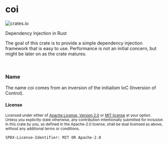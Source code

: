 # coi

![crates.io](https://img.shields.io/crates/v/coi.svg)

Dependency Injection in Rust

The goal of this crate is to provide a simple dependency injection framework
that is easy to use. Performance is not an initial concern, but might be later
on as the crate matures.

<br/>

### Name

The name coi comes from an inversion of the initialism IoC (Inversion of
Control).

#### License

<sup>
Licensed under either of <a href="LICENSE.Apache-2.0">Apache License, Version
2.0</a> or <a href="LICENSE.MIT">MIT license</a> at your option.
</sup>

<br/>

<sub>
Unless you explicitly state otherwise, any contribution intentionally submitted
for inclusion in this crate by you, as defined in the Apache-2.0 license, shall
be dual licensed as above, without any additional terms or conditions.
</sub>

`SPDX-License-Identifier: MIT OR Apache-2.0`
